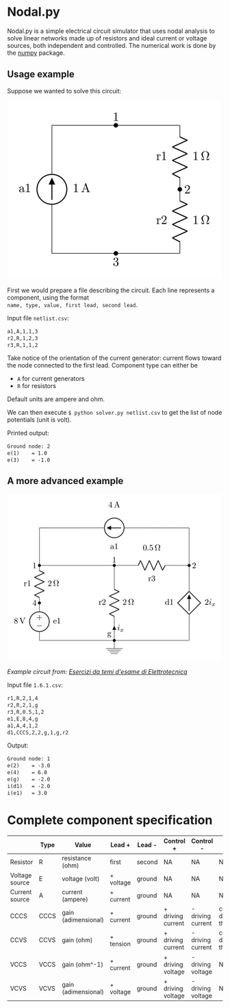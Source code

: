 # Nodal.py
Nodal.py is a simple electrical circuit simulator that uses nodal analysis to solve linear networks made up of resistors and ideal current or voltage sources, both independent and controlled. The numerical work is done by the [numpy](https://www.numpy.org/) package.

## Usage example
Suppose we wanted to solve this circuit:

![Circuit diagram](doc/simple.png)

First we would prepare a file describing the circuit. Each line represents a component, using the format    
`name, type, value, first lead, second lead`.

Input file `netlist.csv`:
```
a1,A,1,1,3
r2,R,1,2,3
r3,R,1,1,2
```

Take notice of the orientation of the current generator: current flows toward the node connected to the first lead. Component type can either be
* `A` for current generators
* `R` for resistors

Default units are ampere and ohm.

We can then execute `$ python solver.py netlist.csv` to get the list of node potentials (unit is volt).

Printed output:
```
Ground node: 2
e(1)    = 1.0
e(3)    = -1.0
```

## A more advanced example

![Circuit diagram](doc/1.6.1.png)

_Example circuit from: [Esercizi da temi d'esame di Elettrotecnica](http://home.deib.polimi.it/damore/download/temiDEsame.pdf)_

Input file `1.6.1.csv`:
```
r1,R,2,1,4
r2,R,2,1,g
r3,R,0.5,1,2
e1,E,8,4,g
a1,A,4,1,2
d1,CCCS,2,2,g,1,g,r2
```

Output:
```
Ground node: 1
e(2)    = -3.0
e(4)    = 6.0
e(g)    = -2.0
i(d1)   = -2.0
i(e1)   = 3.0
```

# Complete component specification

| | Type | Value | Lead + | Lead - | Control + | Control - | Driver |
|---|---|---|---|---|---|---|---|
Resistor | R | resistance (ohm) | first | second | NA | NA | NA |
Voltage source | E | voltage (volt) | + voltage | ground | NA | NA | NA |
Current source | A | current (ampere) | + current | ground | NA | NA | NA |
CCCS | CCCS | gain (adimensional) | + current | ground | + driving current | - driving current | component determining the current |
CCVS | CCVS | gain (ohm) | + tension | ground | + driving current | - driving current | component determining the current |
VCCS | VCCS | gain (ohm^-1) | + current | ground | + driving voltage | - driving voltage | NA |
VCVS | VCVS | gain (adimensional) | + voltage | ground | + driving voltage | - driving voltage | NA |

